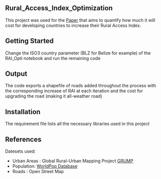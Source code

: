 ## Rural_Access_Index_Optimization

This project was used for the [Paper](https://openknowledge.worldbank.org/bitstream/handle/10986/31309/WPS8746.pdf?sequence=5) that aims to quantify how much it will cost for developing countries to increase their Rural Access Index.

## Getting Started

Change the ISO3 country parameter (BLZ for Belize for example) of the RAI_Opti notebook and run the remaining code

## Output

The code exports a shapefile of roads added throughout the process with the corresponding increase of RAI at each iteration and the cost for upgrading the road (making it all-weather road)

## Installation

The requirement file lists all the necessary libraries used in this project

## References

Datesets used:
-  Urban Areas : Global Rural-Urban Mapping Project [GRUMP](https://sedac.ciesin.columbia.edu/data/collection/grump-v1)
- Population: [WorldPop Database](https://www.worldpop.org/)
- Roads : Open Street Map
